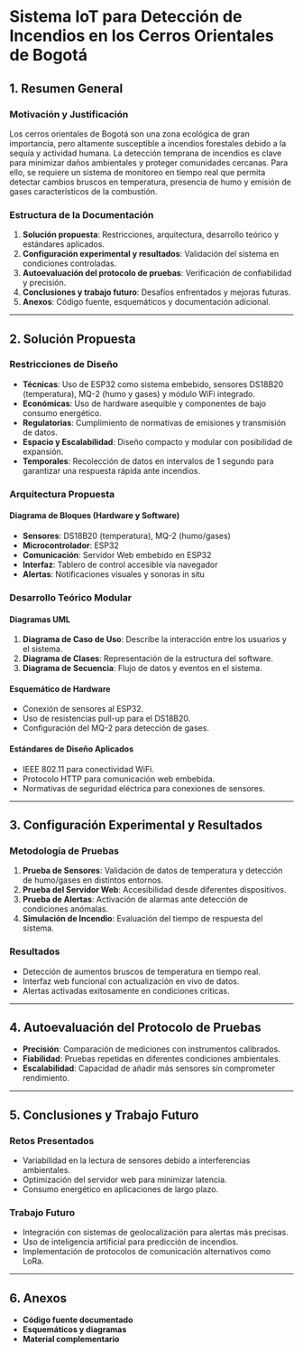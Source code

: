 # **Sistema IoT para Detección de Incendios en los Cerros Orientales de Bogotá**

## **1. Resumen General**
### **Motivación y Justificación**
Los cerros orientales de Bogotá son una zona ecológica de gran importancia, pero altamente susceptible a incendios forestales debido a la sequía y actividad humana. La detección temprana de incendios es clave para minimizar daños ambientales y proteger comunidades cercanas. Para ello, se requiere un sistema de monitoreo en tiempo real que permita detectar cambios bruscos en temperatura, presencia de humo y emisión de gases característicos de la combustión.

### **Estructura de la Documentación**
1. **Solución propuesta**: Restricciones, arquitectura, desarrollo teórico y estándares aplicados.
2. **Configuración experimental y resultados**: Validación del sistema en condiciones controladas.
3. **Autoevaluación del protocolo de pruebas**: Verificación de confiabilidad y precisión.
4. **Conclusiones y trabajo futuro**: Desafíos enfrentados y mejoras futuras.
5. **Anexos**: Código fuente, esquemáticos y documentación adicional.

---

## **2. Solución Propuesta**
### **Restricciones de Diseño**
- **Técnicas**: Uso de ESP32 como sistema embebido, sensores DS18B20 (temperatura), MQ-2 (humo y gases) y módulo WiFi integrado.
- **Económicas**: Uso de hardware asequible y componentes de bajo consumo energético.
- **Regulatorias**: Cumplimiento de normativas de emisiones y transmisión de datos.
- **Espacio y Escalabilidad**: Diseño compacto y modular con posibilidad de expansión.
- **Temporales**: Recolección de datos en intervalos de 1 segundo para garantizar una respuesta rápida ante incendios.

### **Arquitectura Propuesta**
#### **Diagrama de Bloques (Hardware y Software)**
- **Sensores**: DS18B20 (temperatura), MQ-2 (humo/gases)
- **Microcontrolador**: ESP32
- **Comunicación**: Servidor Web embebido en ESP32
- **Interfaz**: Tablero de control accesible vía navegador
- **Alertas**: Notificaciones visuales y sonoras in situ

### **Desarrollo Teórico Modular**
#### **Diagramas UML**
1. **Diagrama de Caso de Uso**: Describe la interacción entre los usuarios y el sistema.
2. **Diagrama de Clases**: Representación de la estructura del software.
3. **Diagrama de Secuencia**: Flujo de datos y eventos en el sistema.

#### **Esquemático de Hardware**
- Conexión de sensores al ESP32.
- Uso de resistencias pull-up para el DS18B20.
- Configuración del MQ-2 para detección de gases.

#### **Estándares de Diseño Aplicados**
- IEEE 802.11 para conectividad WiFi.
- Protocolo HTTP para comunicación web embebida.
- Normativas de seguridad eléctrica para conexiones de sensores.

---

## **3. Configuración Experimental y Resultados**
### **Metodología de Pruebas**
1. **Prueba de Sensores**: Validación de datos de temperatura y detección de humo/gases en distintos entornos.
2. **Prueba del Servidor Web**: Accesibilidad desde diferentes dispositivos.
3. **Prueba de Alertas**: Activación de alarmas ante detección de condiciones anómalas.
4. **Simulación de Incendio**: Evaluación del tiempo de respuesta del sistema.

### **Resultados**
- Detección de aumentos bruscos de temperatura en tiempo real.
- Interfaz web funcional con actualización en vivo de datos.
- Alertas activadas exitosamente en condiciones críticas.

---

## **4. Autoevaluación del Protocolo de Pruebas**
- **Precisión**: Comparación de mediciones con instrumentos calibrados.
- **Fiabilidad**: Pruebas repetidas en diferentes condiciones ambientales.
- **Escalabilidad**: Capacidad de añadir más sensores sin comprometer rendimiento.

---

## **5. Conclusiones y Trabajo Futuro**
### **Retos Presentados**
- Variabilidad en la lectura de sensores debido a interferencias ambientales.
- Optimización del servidor web para minimizar latencia.
- Consumo energético en aplicaciones de largo plazo.

### **Trabajo Futuro**
- Integración con sistemas de geolocalización para alertas más precisas.
- Uso de inteligencia artificial para predicción de incendios.
- Implementación de protocolos de comunicación alternativos como LoRa.

---

## **6. Anexos**
- **Código fuente documentado**
- **Esquemáticos y diagramas**
- **Material complementario**


